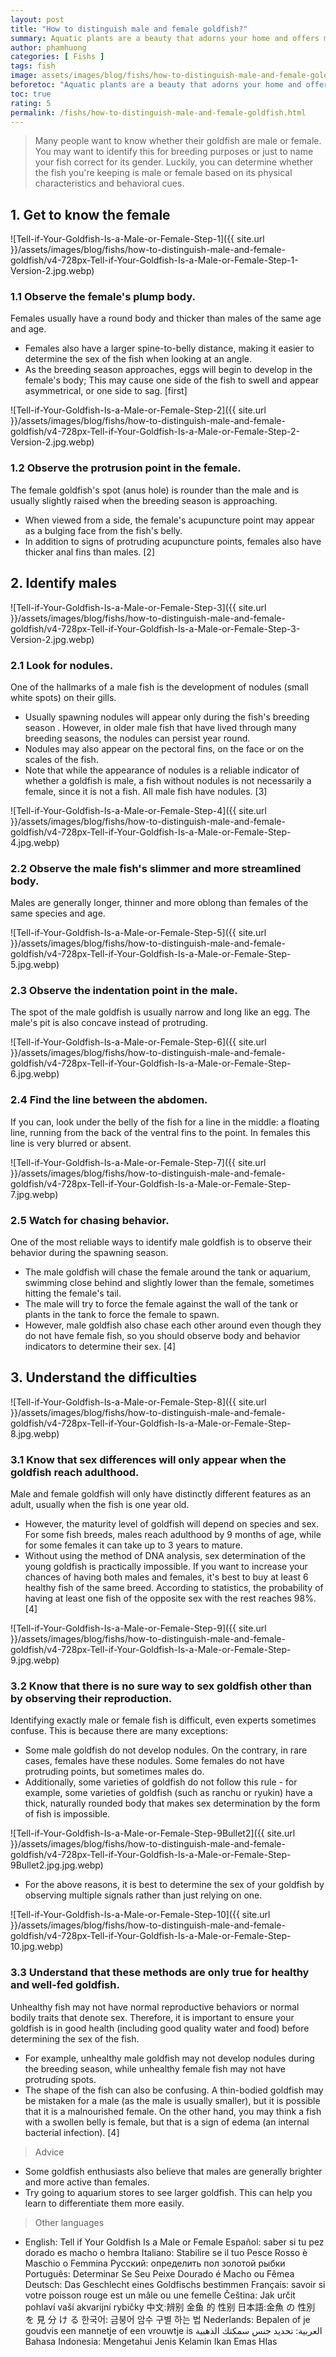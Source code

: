 ```yaml
---
layout: post
title: "How to distinguish male and female goldfish?"
summary: Aquatic plants are a beauty that adorns your home and offers many benefits for aquarium fish. The plants grown in the aquarium will remove nitrates from the water, improve water quality and inhibit algae growth. They also help increase the oxygen levels in the tank and provide a comfortable shelter for the fish. [1] Growing plants in an aquarium is a fun and easy hobby that can be enjoyable for you and your fish as well
author: phamhuong 
categories: [ Fishs ]
tags: fish
image: assets/images/blog/fishs/how-to-distinguish-male-and-female-goldfish/v4-728px-Tell-if-Your-Goldfish-Is-a-Male-or-Female-Step-1-Version-2.jpg.webp
beforetoc: "Aquatic plants are a beauty that adorns your home and offers many benefits for aquarium fish. The plants grown in the aquarium will remove nitrates from the water, improve water quality and inhibit algae growth. They also help increase the oxygen levels in the tank and provide a comfortable shelter for the fish. [1] Growing plants in an aquarium is a fun and easy hobby that can be enjoyable for you and your fish as well"
toc: true
rating: 5
permalink: /fishs/how-to-distinguish-male-and-female-goldfish.html
---
```


> Many people want to know whether their goldfish are male or female. You may want to identify this for breeding purposes or just to name your fish correct for its gender. Luckily, you can determine whether the fish you're keeping is male or female based on its physical characteristics and behavioral cues.

## 1. Get to know the female

![Tell-if-Your-Goldfish-Is-a-Male-or-Female-Step-1]({{ site.url }}/assets/images/blog/fishs/how-to-distinguish-male-and-female-goldfish/v4-728px-Tell-if-Your-Goldfish-Is-a-Male-or-Female-Step-1-Version-2.jpg.webp)

### 1.1 Observe the female's plump body. 

Females usually have a round body and thicker than males of the same age and age.
- Females also have a larger spine-to-belly distance, making it easier to determine the sex of the fish when looking at an angle.
- As the breeding season approaches, eggs will begin to develop in the female's body; This may cause one side of the fish to swell and appear asymmetrical, or one side to sag. [first]

![Tell-if-Your-Goldfish-Is-a-Male-or-Female-Step-2]({{ site.url }}/assets/images/blog/fishs/how-to-distinguish-male-and-female-goldfish/v4-728px-Tell-if-Your-Goldfish-Is-a-Male-or-Female-Step-2-Version-2.jpg.webp)

### 1.2 Observe the protrusion point in the female. 

The female goldfish's spot (anus hole) is rounder than the male and is usually slightly raised when the breeding season is approaching.
- When viewed from a side, the female's acupuncture point may appear as a bulging face from the fish's belly.
- In addition to signs of protruding acupuncture points, females also have thicker anal fins than males. [2]

## 2. Identify males

![Tell-if-Your-Goldfish-Is-a-Male-or-Female-Step-3]({{ site.url }}/assets/images/blog/fishs/how-to-distinguish-male-and-female-goldfish/v4-728px-Tell-if-Your-Goldfish-Is-a-Male-or-Female-Step-3-Version-2.jpg.webp)

### 2.1 Look for nodules. 

One of the hallmarks of a male fish is the development of nodules (small white spots) on their gills.
- Usually spawning nodules will appear only during the fish's breeding season . However, in older male fish that have lived through many breeding seasons, the nodules can persist year round.
- Nodules may also appear on the pectoral fins, on the face or on the scales of the fish.
- Note that while the appearance of nodules is a reliable indicator of whether a goldfish is male, a fish without nodules is not necessarily a female, since it is not a fish. All male fish have nodules. [3]

![Tell-if-Your-Goldfish-Is-a-Male-or-Female-Step-4]({{ site.url }}/assets/images/blog/fishs/how-to-distinguish-male-and-female-goldfish/v4-728px-Tell-if-Your-Goldfish-Is-a-Male-or-Female-Step-4.jpg.webp)

### 2.2 Observe the male fish's slimmer and more streamlined body. 

Males are generally longer, thinner and more oblong than females of the same species and age.

![Tell-if-Your-Goldfish-Is-a-Male-or-Female-Step-5]({{ site.url }}/assets/images/blog/fishs/how-to-distinguish-male-and-female-goldfish/v4-728px-Tell-if-Your-Goldfish-Is-a-Male-or-Female-Step-5.jpg.webp)

### 2.3 Observe the indentation point in the male. 

The spot of the male goldfish is usually narrow and long like an egg. The male's pit is also concave instead of protruding.

![Tell-if-Your-Goldfish-Is-a-Male-or-Female-Step-6]({{ site.url }}/assets/images/blog/fishs/how-to-distinguish-male-and-female-goldfish/v4-728px-Tell-if-Your-Goldfish-Is-a-Male-or-Female-Step-6.jpg.webp)

### 2.4 Find the line between the abdomen. 


If you can, look under the belly of the fish for a line in the middle: a floating line, running from the back of the ventral fins to the point. In females this line is very blurred or absent.

![Tell-if-Your-Goldfish-Is-a-Male-or-Female-Step-7]({{ site.url }}/assets/images/blog/fishs/how-to-distinguish-male-and-female-goldfish/v4-728px-Tell-if-Your-Goldfish-Is-a-Male-or-Female-Step-7.jpg.webp)

### 2.5 Watch for chasing behavior.

One of the most reliable ways to identify male goldfish is to observe their behavior during the spawning season.
- The male goldfish will chase the female around the tank or aquarium, swimming close behind and slightly lower than the female, sometimes hitting the female's tail.
- The male will try to force the female against the wall of the tank or plants in the tank to force the female to spawn.
- However, male goldfish also chase each other around even though they do not have female fish, so you should observe body and behavior indicators to determine their sex. [4]

## 3. Understand the difficulties

![Tell-if-Your-Goldfish-Is-a-Male-or-Female-Step-8]({{ site.url }}/assets/images/blog/fishs/how-to-distinguish-male-and-female-goldfish/v4-728px-Tell-if-Your-Goldfish-Is-a-Male-or-Female-Step-8.jpg.webp)

### 3.1 Know that sex differences will only appear when the goldfish reach adulthood. 

Male and female goldfish will only have distinctly different features as an adult, usually when the fish is one year old.
- However, the maturity level of goldfish will depend on species and sex. For some fish breeds, males reach adulthood by 9 months of age, while for some females it can take up to 3 years to mature.
- Without using the method of DNA analysis, sex determination of the young goldfish is practically impossible. If you want to increase your chances of having both males and females, it's best to buy at least 6 healthy fish of the same breed. According to statistics, the probability of having at least one fish of the opposite sex with the rest reaches 98%. [4]

![Tell-if-Your-Goldfish-Is-a-Male-or-Female-Step-9]({{ site.url }}/assets/images/blog/fishs/how-to-distinguish-male-and-female-goldfish/v4-728px-Tell-if-Your-Goldfish-Is-a-Male-or-Female-Step-9.jpg.webp)

### 3.2 Know that there is no sure way to sex goldfish other than by observing their reproduction. 

Identifying exactly male or female fish is difficult, even experts sometimes confuse. This is because there are many exceptions:
-  Some male goldfish do not develop nodules. On the contrary, in rare cases, females have these nodules. Some females do not have protruding points, but sometimes males do.
-  Additionally, some varieties of goldfish do not follow this rule - for example, some varieties of goldfish (such as ranchu or ryukin) have a thick, naturally rounded body that makes sex determination by the form of fish is impossible.

![Tell-if-Your-Goldfish-Is-a-Male-or-Female-Step-9Bullet2]({{ site.url }}/assets/images/blog/fishs/how-to-distinguish-male-and-female-goldfish/v4-728px-Tell-if-Your-Goldfish-Is-a-Male-or-Female-Step-9Bullet2.jpg.jpg.webp)

- For the above reasons, it is best to determine the sex of your goldfish by observing multiple signals rather than just relying on one. 

![Tell-if-Your-Goldfish-Is-a-Male-or-Female-Step-10]({{ site.url }}/assets/images/blog/fishs/how-to-distinguish-male-and-female-goldfish/v4-728px-Tell-if-Your-Goldfish-Is-a-Male-or-Female-Step-10.jpg.webp)

### 3.3 Understand that these methods are only true for healthy and well-fed goldfish. 

Unhealthy fish may not have normal reproductive behaviors or normal bodily traits that denote sex. Therefore, it is important to ensure your goldfish is in good health (including good quality water and food) before determining the sex of the fish.
- For example, unhealthy male goldfish may not develop nodules during the breeding season, while unhealthy female fish may not have protruding spots.
- The shape of the fish can also be confusing. A thin-bodied goldfish may be mistaken for a male (as the male is usually smaller), but it is possible that it is a malnourished female. On the other hand, you may think a fish with a swollen belly is female, but that is a sign of edema (an internal bacterial infection). [4]

> Advice
- Some goldfish enthusiasts also believe that males are generally brighter and more active than females.
- Try going to aquarium stores to see larger goldfish. This can help you learn to differentiate them more easily.

> Other languages
- English: Tell if Your Goldfish Is a Male or Female Español: saber si tu pez dorado es macho o hembra Italiano: Stabilire se il tuo Pesce Rosso è Maschio o Femmina Русский: определить пол золотой рыбки Português: Determinar Se Seu Peixe Dourado é Macho ou Fêmea Deutsch: Das Geschlecht eines Goldfischs bestimmen Français: savoir si votre poisson rouge est un mâle ou une femelle Čeština: Jak určit pohlaví vaší akvarijní rybičky 中文:辨别 金鱼 的 性别 日本語:金魚 の 性別 を 見 分 け る 한국어: 금붕어 암수 구별 하는 법 Nederlands: Bepalen of je goudvis een mannetje of een vrouwtje is العربية: تحديد جنس سمكتك الذهبية Bahasa Indonesia: Mengetahui Jenis Kelamin Ikan Emas HIas
